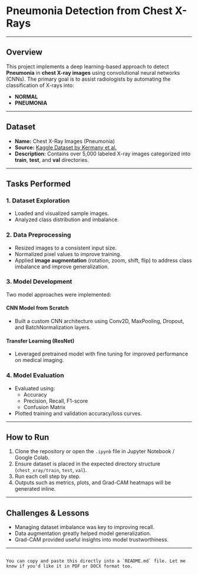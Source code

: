 
# Pneumonia Detection from Chest X-Rays

---

##  Overview

This project implements a deep learning-based approach to detect **Pneumonia** in **chest X-ray images** using convolutional neural networks (CNNs). The primary goal is to assist radiologists by automating the classification of X-rays into:

- **NORMAL**
- **PNEUMONIA**

---

##  Dataset

- **Name:** Chest X-Ray Images (Pneumonia)  
- **Source:** [Kaggle Dataset by Kermany et al.](https://www.kaggle.com/datasets/paultimothymooney/chest-xray-pneumonia)  
- **Description:** Contains over 5,000 labeled X-ray images categorized into **train**, **test**, and **val** directories.

---

##  Tasks Performed

### 1.  Dataset Exploration

- Loaded and visualized sample images.
- Analyzed class distribution and imbalance.

### 2.  Data Preprocessing

- Resized images to a consistent input size.
- Normalized pixel values to improve training.
- Applied **image augmentation** (rotation, zoom, shift, flip) to address class imbalance and improve generalization.

### 3.  Model Development

Two model approaches were implemented:

####  CNN Model from Scratch

- Built a custom CNN architecture using Conv2D, MaxPooling, Dropout, and BatchNormalization layers.

####  Transfer Learning (ResNet)

- Leveraged pretrained model with fine tuning for improved performance on medical imaging.

### 4.  Model Evaluation

- Evaluated using:
  - Accuracy
  - Precision, Recall, F1-score
  - Confusion Matrix
- Plotted training and validation accuracy/loss curves.

---

##  How to Run

1. Clone the repository or open the `.ipynb` file in Jupyter Notebook / Google Colab.
2. Ensure dataset is placed in the expected directory structure (`chest_xray/train`, `test`, `val`).
3. Run each cell step by step.
4. Outputs such as metrics, plots, and Grad-CAM heatmaps will be generated inline.

---

##  Challenges & Lessons

- Managing dataset imbalance was key to improving recall.
- Data augmentation greatly helped model generalization.
- Grad-CAM provided useful insights into model trustworthiness.

---
```

You can copy and paste this directly into a `README.md` file. Let me know if you'd like it in PDF or DOCX format too.
